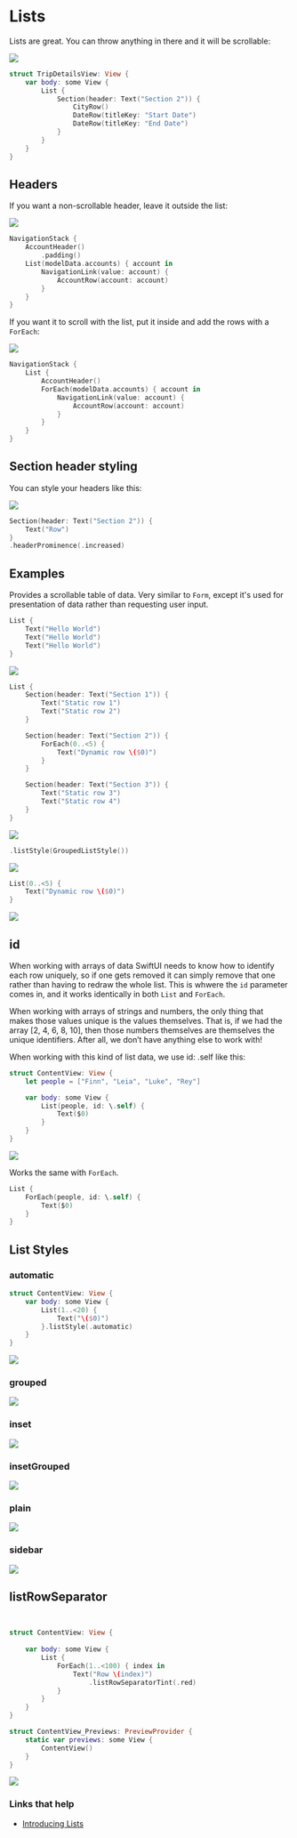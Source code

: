 # Lists

Lists are great. You can throw anything in there and it will be scrollable:

![](images/13.png)

```swift
struct TripDetailsView: View {
    var body: some View {
        List {
            Section(header: Text("Section 2")) {
                CityRow()
                DateRow(titleKey: "Start Date")
                DateRow(titleKey: "End Date")
            }
        }
    }
}
```

## Headers

If you want a non-scrollable header, leave it outside the list:

![](images/15.png)

```swift
NavigationStack {
    AccountHeader()
        .padding()
    List(modelData.accounts) { account in
        NavigationLink(value: account) {
            AccountRow(account: account)
        }
    }
}
```

If you want it to scroll with the list, put it inside and add the rows with a `ForEach`:

![](images/16.png)

```swift
NavigationStack {
    List {
        AccountHeader()
        ForEach(modelData.accounts) { account in
            NavigationLink(value: account) {
                AccountRow(account: account)
            }
        }
    }
}
```

## Section header styling

You can style your headers like this:

![](images/14.png)

```swift
Section(header: Text("Section 2")) {
    Text("Row")
}
.headerProminence(.increased)
```

## Examples

Provides a scrollable table of data. Very similar to `Form`, except it's used for presentation of data rather than requesting user input.

```swift
List {
    Text("Hello World")
    Text("Hello World")
    Text("Hello World")
}
```

![](images/1.png)

```swift
List {
    Section(header: Text("Section 1")) {
        Text("Static row 1")
        Text("Static row 2")
    }

    Section(header: Text("Section 2")) {
        ForEach(0..<5) {
            Text("Dynamic row \($0)")
        }
    }

    Section(header: Text("Section 3")) {
        Text("Static row 3")
        Text("Static row 4")
    }
}
```

![](images/2.png)

```swift
.listStyle(GroupedListStyle())
```

![](images/3.png)

```swift
List(0..<5) {
    Text("Dynamic row \($0)")
}
```

![](images/4.png)

## id

When working with arrays of data SwiftUI needs to know how to identify each row uniquely, so if one gets removed it can simply remove that one rather than having to redraw the whole list. This is whwere the `id` parameter comes in, and it works identically in both `List` and `ForEach`.

When working with arrays of strings and numbers, the only thing that makes those values unique is the values themselves. That is, if we had the array [2, 4, 6, 8, 10], then those numbers themselves are themselves the unique identifiers. After all, we don’t have anything else to work with!

When working with this kind of list data, we use id: \.self like this:

```swift
struct ContentView: View {
    let people = ["Finn", "Leia", "Luke", "Rey"]

    var body: some View {
        List(people, id: \.self) {
            Text($0)
        }
    }
}
```

![](images/5.png)

Works the same with `ForEach`.

```swift
List {
    ForEach(people, id: \.self) {
        Text($0)
    }
}
```

## List Styles

### automatic

```swift
struct ContentView: View {
    var body: some View {
        List(1..<20) {
            Text("\($0)")
        }.listStyle(.automatic)
    }
}
```

![](images/6.png)

### grouped

![](images/7.png)

### inset

![](images/8.png)

### insetGrouped

![](images/9.png)

### plain

![](images/10.png)

### sidebar

![](images/11.png)

## listRowSeparator

```swift


struct ContentView: View {
    
    var body: some View {
        List {
            ForEach(1..<100) { index in
                Text("Row \(index)")
                    .listRowSeparatorTint(.red)
            }
        }
    }
}

struct ContentView_Previews: PreviewProvider {
    static var previews: some View {
        ContentView()
    }
}
```

![](images/12.png)


### Links that help

- [Introducing Lists](https://www.hackingwithswift.com/books/ios-swiftui/introducing-list-your-best-friend)

